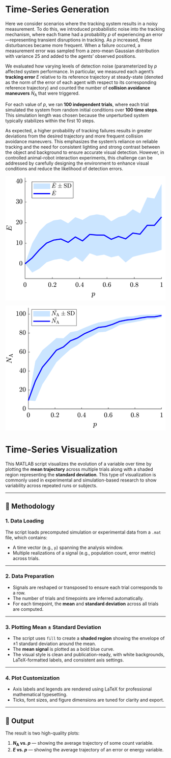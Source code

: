 # Time-Series Generation

Here we consider scenarios where the tracking system results in a noisy measurement. To do this, we introduced probabilistic noise into the tracking mechanism, where each frame had a probability $p$ of experiencing an error—representing transient disruptions in tracking. As $p$ increased, these disturbances became more frequent. When a failure occurred, a measurement error was sampled from a zero-mean Gaussian distribution with variance 25 and added to the agents’ observed positions.

We evaluated how varying levels of detection noise (parameterized by $p$ affected system performance. In particular, we measured each agent’s **tracking error** $E$ relative to its reference trajectory at steady-state (denoted as the norm of the error of each agent with respect to its corresponding reference trajectory) and counted the number of **collision avoidance maneuvers** $N_\mathrm{A}$ that were triggered. 

For each value of $p$, we ran **100 independent trials**, where each trial simulated the system from random initial conditions over **100 time steps**. This simulation length was chosen because the unperturbed system typically stabilizes within the first 10 steps.

As expected, a higher probability of tracking failures results in greater deviations from the desired trajectory and more frequent collision avoidance maneuvers. This emphasizes the system’s reliance on reliable tracking and the need for consistent lighting and strong contrast between the object and background to ensure accurate visual detection. However, in controlled animal-robot interaction experiments, this challenge can be addressed by carefully designing the environment to enhance visual conditions and reduce the likelihood of detection errors.

![Figure Description](Fig_2_reply_a-1.png)

![Figure Description](Fig_2_reply_b-1.png)


# Time-Series Visualization

This MATLAB script visualizes the evolution of a variable over time by plotting the **mean trajectory** across multiple trials along with a shaded region representing the **standard deviation**. This type of visualization is commonly used in experimental and simulation-based research to show variability across repeated runs or subjects.

---

## 🧠 Methodology

### 1. **Data Loading**
The script loads precomputed simulation or experimental data from a `.mat` file, which contains:
- A time vector (e.g., `p`) spanning the analysis window.
- Multiple realizations of a signal (e.g., population count, error metric) across trials.

---

### 2. **Data Preparation**
- Signals are reshaped or transposed to ensure each trial corresponds to a row.
- The number of trials and timepoints are inferred automatically.
- For each timepoint, the **mean** and **standard deviation** across all trials are computed.

---

### 3. **Plotting Mean ± Standard Deviation**
- The script uses `fill` to create a **shaded region** showing the envelope of ±1 standard deviation around the mean.
- The **mean signal** is plotted as a bold blue curve.
- The visual style is clean and publication-ready, with white backgrounds, LaTeX-formatted labels, and consistent axis settings.

---

### 4. **Plot Customization**
- Axis labels and legends are rendered using LaTeX for professional mathematical typesetting.
- Ticks, font sizes, and figure dimensions are tuned for clarity and export.

---

## 📌 Output

The result is two high-quality plots:
1. **$N_{\mathrm{A}}$ vs. $p$** — showing the average trajectory of some count variable.
2. **$E$ vs. $p$** — showing the average trajectory of an error or energy variable.
